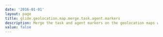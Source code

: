 ```yaml
---
date: '2016-01-01'
layout: page
title: glide.geolocation.map.merge.task.agent.markers
description: Merge the task and agent markers on the geolocation maps with a new purple marker 
value: false
---
```

